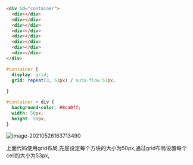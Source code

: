 

```html
<div id="container">
  <div></div>
  <div></div>
  <div></div>
  <div></div>
  <div></div>
  <div></div>
  <div></div>
  <div></div>
</div>
```





```css
#container {
  display: grid;
  grid: repeat(3, 53px) / auto-flow 51px;
    
}

#container > div {
  background-color: #8ca0ff;
  width: 50px;
  height: 50px;
}
```



![image-20210526163713490](C:\Users\Administrator\AppData\Roaming\Typora\typora-user-images\image-20210526163713490.png)

上面代码使用grid布局,先是设定每个方块的大小为50px,通过grid布局设置每个cell的大小为53px,

